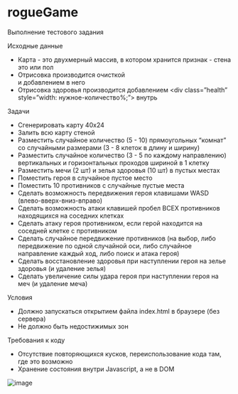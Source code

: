 # rogueGame
Выполнение тестового задания

Исходные данные

- Карта - это двухмерный массив, в котором хранится признак - стена это или пол
- Отрисовка производится очисткой <div class=”field”></div> и добавлением в него <div class=”tile”></div>
- Отрисовка здоровья производится добавлением <div class=”health” style=”width: нужное-количество%;”></div> внутрь <div class=”tile”></div>
 
Задачи

- Сгенерировать карту 40x24
- Залить всю карту стеной
- Разместить случайное количество (5 - 10) прямоугольных “комнат” со случайными размерами (3 - 8 клеток в длину и ширину)
- Разместить случайное количество (3 - 5 по каждому направлению) вертикальных и горизонтальных проходов шириной в 1 клетку
- Разместить мечи (2 шт) и зелья здоровья (10 шт) в пустых местах
- Поместить героя в случайное пустое место
- Поместить 10 противников с случайные пустые места
- Сделать возможность передвижения героя клавишами WASD (влево-вверх-вниз-вправо)
- Сделать возможность атаки клавишей пробел ВСЕХ противников находящихся на соседних клетках
- Сделать атаку героя противником, если герой находится на соседней клетке с противником
- Сделать случайное передвижение противников (на выбор, либо передвижение по одной случайной оси, либо случайное направление каждый ход, либо поиск и атака героя)
- Сделать восстановление здоровья при наступлении героя на зелье здоровья (и удаление зелья)
- Сделать увеличение силы удара героя при наступлении героя на меч (и удаление меча)

Условия

- Должно запускаться открытием файла index.html в браузере (без сервера)
- Не должно быть недостижимых зон


Требования к коду

- Отсутствие повторяющихся кусков, переиспользование кода там, где это возможно
- Хранение состояния внутри Javascript, а не в DOM

![image](https://github.com/leabeadeaff/rogueGame/assets/87875395/1fd3bfe0-528a-47e0-a6d3-0450679a190c)
